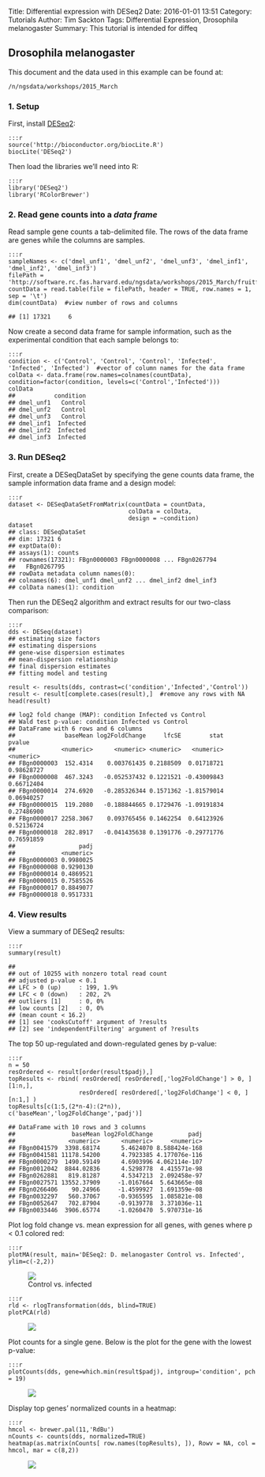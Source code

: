 Title: Differential expression with DESeq2
Date: 2016-01-01 13:51
Category: Tutorials
Author: Tim Sackton
Tags: Differential Expression, Drosophila melanogaster
Summary: This tutorial is intended for diffeq

## Drosophila melanogaster

This document and the data used in this example can be found at:

`/n/ngsdata/workshops/2015_March`


### 1. Setup

First, install [DESeq2](http://bioconductor.org/packages/release/bioc/html/DESeq2.html):

    :::r
    source('http://bioconductor.org/biocLite.R')
    biocLite('DESeq2')

Then load the libraries we’ll need into R:

    :::r
    library('DESeq2')
    library('RColorBrewer')


### 2. Read gene counts into a _data frame_

Read sample gene counts a tab-delimited file. The rows of the data frame are genes while the columns are samples.

    :::r
    sampleNames <- c('dmel_unf1', 'dmel_unf2', 'dmel_unf3', 'dmel_inf1', 'dmel_inf2', 'dmel_inf3')
    filePath = 'http://software.rc.fas.harvard.edu/ngsdata/workshops/2015_March/fruitfly.gene_counts.allsamples.tsv'
    countData = read.table(file = filePath, header = TRUE, row.names = 1, sep = '\t')
    dim(countData)  #view number of rows and columns

    ## [1] 17321     6

Now create a second data frame for sample information, such as the experimental condition that each sample belongs to:

    :::r
    condition <- c('Control', 'Control', 'Control', 'Infected', 'Infected', 'Infected')  #vector of column names for the data frame
    colData <- data.frame(row.names=colnames(countData), condition=factor(condition, levels=c('Control','Infected')))
    colData
    ##           condition
    ## dmel_unf1   Control
    ## dmel_unf2   Control
    ## dmel_unf3   Control
    ## dmel_inf1  Infected
    ## dmel_inf2  Infected
    ## dmel_inf3  Infected


### 3. Run DESeq2

First, create a DESeqDataSet by specifying the gene counts data frame, the sample information data frame and a design model:

    :::r
    dataset <- DESeqDataSetFromMatrix(countData = countData,
                                      colData = colData,
                                      design = ~condition)
    dataset
    ## class: DESeqDataSet 
    ## dim: 17321 6 
    ## exptData(0):
    ## assays(1): counts
    ## rownames(17321): FBgn0000003 FBgn0000008 ... FBgn0267794
    ##   FBgn0267795
    ## rowData metadata column names(0):
    ## colnames(6): dmel_unf1 dmel_unf2 ... dmel_inf2 dmel_inf3
    ## colData names(1): condition

Then run the DESeq2 algorithm and extract results for our two-class comparison:

    :::r
    dds <- DESeq(dataset)
    ## estimating size factors
    ## estimating dispersions
    ## gene-wise dispersion estimates
    ## mean-dispersion relationship
    ## final dispersion estimates
    ## fitting model and testing

    result <- results(dds, contrast=c('condition','Infected','Control'))
    result <- result[complete.cases(result),]  #remove any rows with NA
    head(result)

    ## log2 fold change (MAP): condition Infected vs Control 
    ## Wald test p-value: condition Infected vs Control 
    ## DataFrame with 6 rows and 6 columns
    ##              baseMean log2FoldChange     lfcSE        stat     pvalue
    ##             <numeric>      <numeric> <numeric>   <numeric>  <numeric>
    ## FBgn0000003  152.4314    0.003761435 0.2188509  0.01718721 0.98628727
    ## FBgn0000008  467.3243   -0.052537432 0.1221521 -0.43009843 0.66712404
    ## FBgn0000014  274.6920   -0.285326344 0.1571362 -1.81579014 0.06940257
    ## FBgn0000015  119.2080   -0.188844665 0.1729476 -1.09191834 0.27486900
    ## FBgn0000017 2258.3067    0.093765456 0.1462254  0.64123926 0.52136724
    ## FBgn0000018  282.8917   -0.041435638 0.1391776 -0.29771776 0.76591859
    ##                  padj
    ##             <numeric>
    ## FBgn0000003 0.9980025
    ## FBgn0000008 0.9290130
    ## FBgn0000014 0.4869521
    ## FBgn0000015 0.7585526
    ## FBgn0000017 0.8849077
    ## FBgn0000018 0.9517331


### 4. View results

View a summary of DESeq2 results:

    :::r
    summary(result) 

    ## 
    ## out of 10255 with nonzero total read count
    ## adjusted p-value < 0.1
    ## LFC > 0 (up)     : 199, 1.9% 
    ## LFC < 0 (down)   : 202, 2% 
    ## outliers [1]     : 0, 0% 
    ## low counts [2]   : 0, 0% 
    ## (mean count < 16.2)
    ## [1] see 'cooksCutoff' argument of ?results
    ## [2] see 'independentFiltering' argument of ?results

The top 50 up-regulated and down-regulated genes by p-value:

    :::r
    n = 50
    resOrdered <- result[order(result$padj),]
    topResults <- rbind( resOrdered[ resOrdered[,'log2FoldChange'] > 0, ][1:n,], 
                        resOrdered[ resOrdered[,'log2FoldChange'] < 0, ][n:1,] )
    topResults[c(1:5,(2*n-4):(2*n)), c('baseMean','log2FoldChange','padj')]

    ## DataFrame with 10 rows and 3 columns
    ##                baseMean log2FoldChange          padj
    ##               <numeric>      <numeric>     <numeric>
    ## FBgn0041579  3398.68174      5.4624070 8.588424e-168
    ## FBgn0041581 11178.54200      4.7923385 4.177076e-116
    ## FBgn0000279  1490.59149      4.6903996 4.062114e-107
    ## FBgn0012042  8844.02836      4.5298778  4.415571e-98
    ## FBgn0262881   819.81287      4.5347213  2.092458e-97
    ## FBgn0027571 13552.37909     -1.0167664  5.643665e-08
    ## FBgn0266406    90.24966     -1.4599927  1.691359e-08
    ## FBgn0032297   560.37067     -0.9365595  1.085821e-08
    ## FBgn0052647   702.87904     -0.9139778  3.371036e-11
    ## FBgn0033446  3906.65774     -1.0260470  5.970731e-16

Plot log fold change vs. mean expression for all genes, with genes where p < 0.1 colored red:

    :::r
    plotMA(result, main='DESeq2: D. melanogaster Control vs. Infected', ylim=c(-2,2))

<figure>
	<a class="img" href="/images/d-melanogaster-control-vs-infected.png">
    		<img class="img-responsive" src="/images/d-melanogaster-control-vs-infected.png"></img>
	</a>
    <figcaption>Control vs. infected</figcaption>
</figure>


    :::r
    rld <- rlogTransformation(dds, blind=TRUE)
    plotPCA(rld)

<figure>
	<a class="img" href="/images/deseq2-pca-plot.png">
    		<img class="img-responsive" src="/images/deseq2-pca-plot.png"></img>
	</a>
    <figcaption></figcaption>
</figure>


Plot counts for a single gene. Below is the plot for the gene with the lowest p-value:

    :::r
    plotCounts(dds, gene=which.min(result$padj), intgroup='condition', pch = 19)

<figure>
	<a class="img" href="/images/deseq2-plotcounts.png">
    		<img class="img-responsive" src="/images/deseq2-plotcounts.png"></img>
	</a>
    <figcaption></figcaption>
</figure>



Display top genes’ normalized counts in a heatmap:

    :::r
    hmcol <- brewer.pal(11,'RdBu')
    nCounts <- counts(dds, normalized=TRUE)
    heatmap(as.matrix(nCounts[ row.names(topResults), ]), Rowv = NA, col = hmcol, mar = c(8,2))

<figure>
	<a class="img" href="/images/deseq2-heatmap.png">
    		<img class="img-responsive" src="/images/deseq2-heatmap.png"></img>
	</a>
    <figcaption></figcaption>
</figure>




